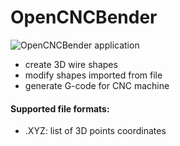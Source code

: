 # OpenCNCBender

![OpenCNCBender application](https://github.com/Piec10/OpenCNCBender/blob/master/images/Screenshot_20211113_224505.png)

- create 3D wire shapes
- modify shapes imported from file
- generate G-code for CNC machine

#### Supported file formats:
- .XYZ: list of 3D points coordinates
